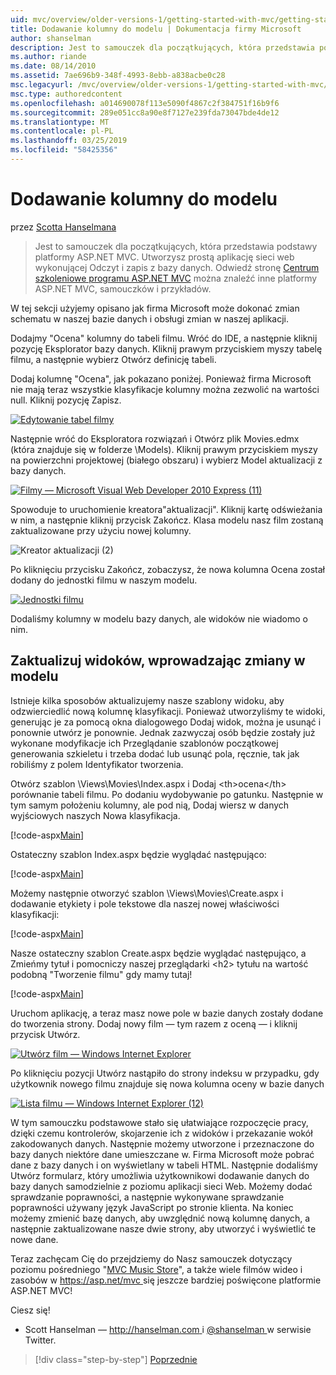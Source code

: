 ```yaml
---
uid: mvc/overview/older-versions-1/getting-started-with-mvc/getting-started-with-mvc-part8
title: Dodawanie kolumny do modelu | Dokumentacja firmy Microsoft
author: shanselman
description: Jest to samouczek dla początkujących, która przedstawia podstawy platformy ASP.NET MVC. Utwórz prostą aplikację sieci web wykonującej Odczyt i zapis z bazy danych.
ms.author: riande
ms.date: 08/14/2010
ms.assetid: 7ae696b9-348f-4993-8ebb-a838acbe0c28
msc.legacyurl: /mvc/overview/older-versions-1/getting-started-with-mvc/getting-started-with-mvc-part8
msc.type: authoredcontent
ms.openlocfilehash: a014690078f113e5090f4867c2f384751f16b9f6
ms.sourcegitcommit: 289e051cc8a90e8f7127e239fda73047bde4de12
ms.translationtype: MT
ms.contentlocale: pl-PL
ms.lasthandoff: 03/25/2019
ms.locfileid: "58425356"
---
```

<a name="adding-a-column-to-the-model"></a>Dodawanie kolumny do modelu
====================
przez [Scotta Hanselmana](https://github.com/shanselman)

> Jest to samouczek dla początkujących, która przedstawia podstawy platformy ASP.NET MVC. Utworzysz prostą aplikację sieci web wykonującej Odczyt i zapis z bazy danych. Odwiedź stronę [Centrum szkoleniowe programu ASP.NET MVC](../../../index.md) można znaleźć inne platformy ASP.NET MVC, samouczków i przykładów.


W tej sekcji użyjemy opisano jak firma Microsoft może dokonać zmian schematu w naszej bazie danych i obsługi zmian w naszej aplikacji.

Dodajmy "Ocena" kolumny do tabeli filmu. Wróć do IDE, a następnie kliknij pozycję Eksplorator bazy danych. Kliknij prawym przyciskiem myszy tabelę filmu, a następnie wybierz Otwórz definicję tabeli.

Dodaj kolumnę "Ocena", jak pokazano poniżej. Ponieważ firma Microsoft nie mają teraz wszystkie klasyfikacje kolumny można zezwolić na wartości null. Kliknij pozycję Zapisz.

[![Edytowanie tabel filmy](getting-started-with-mvc-part8/_static/image2.png)](getting-started-with-mvc-part8/_static/image1.png)

Następnie wróć do Eksploratora rozwiązań i Otwórz plik Movies.edmx (która znajduje się w folderze \Models). Kliknij prawym przyciskiem myszy na powierzchni projektowej (białego obszaru) i wybierz Model aktualizacji z bazy danych.

[![Filmy — Microsoft Visual Web Developer 2010 Express (11)](getting-started-with-mvc-part8/_static/image4.png)](getting-started-with-mvc-part8/_static/image3.png)

Spowoduje to uruchomienie kreatora"aktualizacji". Kliknij kartę odświeżania w nim, a następnie kliknij przycisk Zakończ. Klasa modelu nasz film zostaną zaktualizowane przy użyciu nowej kolumny.

![Kreator aktualizacji (2)](getting-started-with-mvc-part8/_static/image5.png)

Po kliknięciu przycisku Zakończ, zobaczysz, że nowa kolumna Ocena został dodany do jednostki filmu w naszym modelu.

[![Jednostki filmu](getting-started-with-mvc-part8/_static/image7.png)](getting-started-with-mvc-part8/_static/image6.png)

Dodaliśmy kolumny w modelu bazy danych, ale widoków nie wiadomo o nim.

## <a name="update-views-with-model-changes"></a>Zaktualizuj widoków, wprowadzając zmiany w modelu

Istnieje kilka sposobów aktualizujemy nasze szablony widoku, aby odzwierciedlić nową kolumnę klasyfikacji. Ponieważ utworzyliśmy te widoki, generując je za pomocą okna dialogowego Dodaj widok, można je usunąć i ponownie utwórz je ponownie. Jednak zazwyczaj osób będzie zostały już wykonane modyfikacje ich Przeglądanie szablonów początkowej generowania szkieletu i trzeba dodać lub usunąć pola, ręcznie, tak jak robiliśmy z polem Identyfikator tworzenia.

Otwórz szablon \Views\Movies\Index.aspx i Dodaj &lt;th&gt;ocena&lt;/th&gt; porównanie tabeli filmu. Po dodaniu wydobywanie po gatunku. Następnie w tym samym położeniu kolumny, ale pod nią, Dodaj wiersz w danych wyjściowych naszych Nowa klasyfikacja.

[!code-aspx[Main](getting-started-with-mvc-part8/samples/sample1.aspx)]

Ostateczny szablon Index.aspx będzie wyglądać następująco:

[!code-aspx[Main](getting-started-with-mvc-part8/samples/sample2.aspx)]

Możemy następnie otworzyć szablon \Views\Movies\Create.aspx i dodawanie etykiety i pole tekstowe dla naszej nowej właściwości klasyfikacji:

[!code-aspx[Main](getting-started-with-mvc-part8/samples/sample3.aspx)]

Nasze ostateczny szablon Create.aspx będzie wyglądać następująco, a Zmieńmy tytuł i pomocniczy naszej przeglądarki &lt;h2&gt; tytułu na wartość podobną "Tworzenie filmu" gdy mamy tutaj!

[!code-aspx[Main](getting-started-with-mvc-part8/samples/sample4.aspx)]

Uruchom aplikację, a teraz masz nowe pole w bazie danych zostały dodane do tworzenia strony. Dodaj nowy film — tym razem z oceną — i kliknij przycisk Utwórz.

[![Utwórz film — Windows Internet Explorer](getting-started-with-mvc-part8/_static/image9.png)](getting-started-with-mvc-part8/_static/image8.png)

Po kliknięciu pozycji Utwórz nastąpiło do strony indeksu w przypadku, gdy użytkownik nowego filmu znajduje się nowa kolumna oceny w bazie danych

[![Lista filmu — Windows Internet Explorer (12)](getting-started-with-mvc-part8/_static/image11.png)](getting-started-with-mvc-part8/_static/image10.png)

W tym samouczku podstawowe stało się ułatwiające rozpoczęcie pracy, dzięki czemu kontrolerów, skojarzenie ich z widoków i przekazanie wokół zakodowanych danych. Następnie możemy utworzone i przeznaczone do bazy danych niektóre dane umieszczane w. Firma Microsoft może pobrać dane z bazy danych i on wyświetlany w tabeli HTML. Następnie dodaliśmy Utwórz formularz, który umożliwia użytkownikowi dodawanie danych do bazy danych samodzielnie z poziomu aplikacji sieci Web. Możemy dodać sprawdzanie poprawności, a następnie wykonywane sprawdzanie poprawności używany język JavaScript po stronie klienta. Na koniec możemy zmienić bazę danych, aby uwzględnić nową kolumnę danych, a następnie zaktualizowane nasze dwie strony, aby utworzyć i wyświetlić te nowe dane.

Teraz zachęcam Cię do przejdziemy do Nasz samouczek dotyczący poziomu pośredniego "[MVC Music Store](../../older-versions/mvc-music-store/mvc-music-store-part-1.md)", a także wiele filmów wideo i zasobów w [ https://asp.net/mvc ](https://asp.net/mvc) się jeszcze bardziej poświęcone platformie ASP.NET MVC!

Ciesz się!

- Scott Hanselman — [ http://hanselman.com ](http://hanselman.com) i [ @shanselman ](http://twitter.com/shanselman) w serwisie Twitter.

> [!div class="step-by-step"]
> [Poprzednie](getting-started-with-mvc-part7.md)
